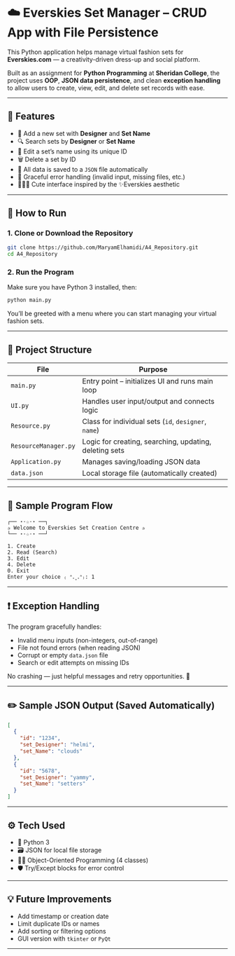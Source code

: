 # ☁️ Everskies Set Manager – CRUD App with File Persistence

This Python application helps manage virtual fashion sets for **Everskies.com** — a creativity-driven dress-up and social platform.

Built as an assignment for **Python Programming** at **Sheridan College**, the project uses **OOP**, **JSON data persistence**, and clean **exception handling** to allow users to create, view, edit, and delete set records with ease.

---

## 🧩 Features

* 🌟 Add a new set with **Designer** and **Set Name**
* 🔍 Search sets by **Designer** or **Set Name**
* 📝 Edit a set’s name using its unique ID
* 🗑️ Delete a set by ID
* 💾 All data is saved to a `JSON` file automatically
* 🧠 Graceful error handling (invalid input, missing files, etc.)
* 🧙🏻‍♀️ Cute interface inspired by the ✨Everskies aesthetic

---

## 🚀 How to Run

### 1. Clone or Download the Repository

```bash
git clone https://github.com/MaryamElhamidi/A4_Repository.git
cd A4_Repository
```

### 2. Run the Program

Make sure you have Python 3 installed, then:

```bash
python main.py
```

You’ll be greeted with a menu where you can start managing your virtual fashion sets.

---

## 📂 Project Structure

| File                 | Purpose                                                |
| -------------------- | ------------------------------------------------------ |
| `main.py`            | Entry point – initializes UI and runs main loop        |
| `UI.py`              | Handles user input/output and connects logic           |
| `Resource.py`        | Class for individual sets (`id`, `designer`, `name`)   |
| `ResourceManager.py` | Logic for creating, searching, updating, deleting sets |
| `Application.py`     | Manages saving/loading JSON data                       |
| `data.json`          | Local storage file (automatically created)             |

---

## 🎨 Sample Program Flow

```
┌── ⋆⋅☆⋅⋆ ──┐
✰ Welcome to Everskies Set Creation Centre ✰
└── ⋆⋅☆⋅⋆ ──┘

1. Create
2. Read (Search)
3. Edit
4. Delete
0. Exit
Enter your choice ₍ ᐢ.ˬ.ᐢ₎: 1
```

---

## ❗ Exception Handling

The program gracefully handles:

* Invalid menu inputs (non-integers, out-of-range)
* File not found errors (when reading JSON)
* Corrupt or empty `data.json` file
* Search or edit attempts on missing IDs

No crashing — just helpful messages and retry opportunities. 🌟

---

## ✏️ Sample JSON Output (Saved Automatically)

```json
[
  {
    "id": "1234",
    "set_Designer": "helmi",
    "set_Name": "clouds"
  },
  {
    "id": "5678",
    "set_Designer": "yammy",
    "set_Name": "setters"
  }
]
```

---

## ⚙️ Tech Used

* 🐍 Python 3
* 🗃️ JSON for local file storage
* 👩‍💻 Object-Oriented Programming (4 classes)
* 🛡️ Try/Except blocks for error control

---

## 💡 Future Improvements

* Add timestamp or creation date
* Limit duplicate IDs or names
* Add sorting or filtering options
* GUI version with `tkinter` or `PyQt`

---
